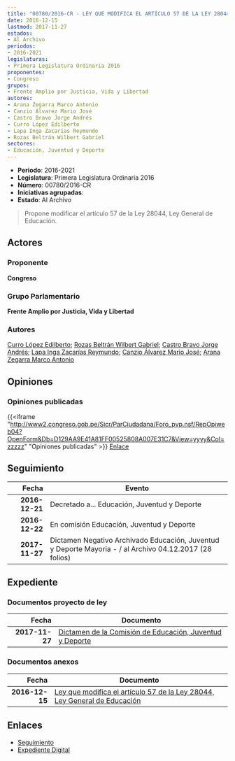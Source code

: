 ```yaml
---
title: "00780/2016-CR - LEY QUE MODIFICA EL ARTÍCULO 57 DE LA LEY 28044, LEY GENERAL DE EDUCACIÓN"
date: 2016-12-15
lastmod: 2017-11-27
estados:
- Al Archivo
periodos:
- 2016-2021
legislaturas:
- Primera Legislatura Ordinaria 2016
proponentes:
- Congreso
grupos:
- Frente Amplio por Justicia, Vida y Libertad
autores:
- Arana Zegarra Marco Antonio
- Canzio Álvarez Mario José
- Castro Bravo Jorge Andrés
- Curro López Edilberto
- Lapa Inga Zacarías Reymundo
- Rozas Beltrán Wilbert Gabriel
sectores:
- Educación, Juventud y Deporte
---
```

- **Periodo**: 2016-2021
- **Legislatura**: Primera Legislatura Ordinaria 2016
- **Número**: 00780/2016-CR
- **Iniciativas agrupadas**: 
- **Estado**: Al Archivo

> Propone modificar el artículo 57 de la Ley 28044, Ley General de Educación.


## Actores

### Proponente

**Congreso**

### Grupo Parlamentario

**Frente Amplio por Justicia, Vida y Libertad**

### Autores

[Curro López Edilberto](mailto:mailto:ecurro@congreso.gob.pe); [Rozas Beltrán Wilbert Gabriel](mailto:mailto:wrozas@congreso.gob.pe); [Castro Bravo Jorge Andrés](mailto:mailto:jacastro@congreso.gob.pe); [Lapa Inga Zacarías Reymundo](mailto:mailto:zlapa@congreso.gob.pe); [Canzio Álvarez Mario José](mailto:mailto:mcanzio@congreso.gob.pe); [Arana Zegarra Marco Antonio](mailto:mailto:marana@congreso.gob.pe)

## Opiniones

### Opiniones publicadas

{{<iframe "http://www2.congreso.gob.pe/Sicr/ParCiudadana/Foro_pvp.nsf/RepOpiweb04?OpenForm&Db=D129AA9E41A81FF00525808A007E31C7&View=yyyy&Col=zzzzz" "Opiniones publicadas" >}}
[Enlace](http://www2.congreso.gob.pe/Sicr/ParCiudadana/Foro_pvp.nsf/RepOpiweb04?OpenForm&Db=D129AA9E41A81FF00525808A007E31C7&View=yyyy&Col=zzzzz)


## Seguimiento

| Fecha | Evento |
|------:|--------|
| **2016-12-21** | Decretado a... Educación, Juventud y Deporte |
| **2016-12-22** | En comisión Educación, Juventud y Deporte |
| **2017-11-27** | Dictamen Negativo Archivado Educación, Juventud y Deporte Mayoria - / al Archivo 04.12.2017 (28 folios) |

## Expediente

### Documentos proyecto de ley

| Fecha | Documento |
|------:|-----------|
| **2017-11-27** | [Dictamen de la Comisión de Educación, Juventud y Deporte](http://www.leyes.congreso.gob.pe/Documentos/2016_2021/ADLP/Normas_Legales/30668-LEY.pdf) |

### Documentos anexos

| Fecha | Documento |
|------:|-----------|
| **2016-12-15** | [Ley que modifica el artículo 57 de la Ley 28044, Ley General de Educación](http://www.leyes.congreso.gob.pe/Documentos/2016_2021/Proyectos_de_Ley_y_de_Resoluciones_Legislativas/PL0078020161215.pdf) |

## Enlaces

- [Seguimiento](http://www2.congreso.gob.pe/Sicr/TraDocEstProc/CLProLey2016.nsf/f7fff46988ca05b1052578e100829cc7/2e6ee0854af0c9d00525808b0058644a?OpenDocument)
- [Expediente Digital](http://www2.congreso.gob.pe/Sicr/TraDocEstProc/Expvirt_2011.nsf/visbusqptramdoc1621/00780?opendocument)


